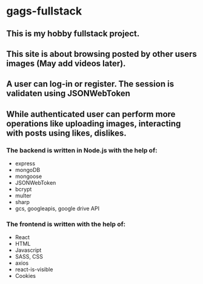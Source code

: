 # gags-fullstack

## This is my hobby fullstack project.
## This site is about browsing posted by other users images (May add videos later).
## A user can log-in or register. The session is validaten using JSONWebToken
## While authenticated user can perform more operations like uploading images, interacting with posts using likes, dislikes.

### The backend is written in Node.js with the help of:
* express
* mongoDB
* mongoose 
* JSONWebToken
* bcrypt
* multer
* sharp
* gcs, googleapis, google drive API

### The frontend is written with the help of:
* React
* HTML
* Javascript
* SASS, CSS
* axios
* react-is-visible
* Cookies
